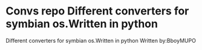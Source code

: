 Convs repo
Different converters for symbian os.Written in python
=====

Different converters for symbian os.Written in python
Written by:BboyMUPO
